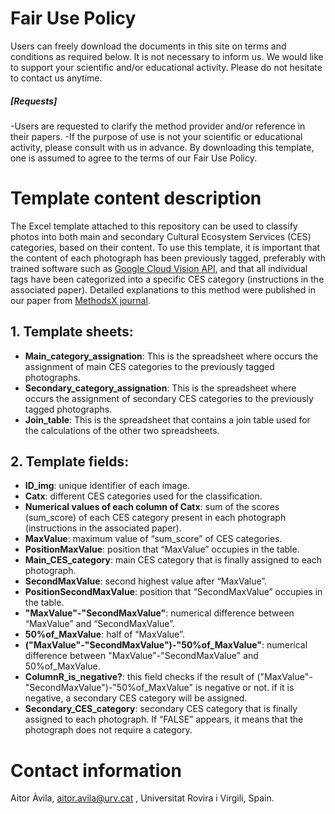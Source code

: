 # Fair Use Policy
Users can freely download the documents in this site on terms and conditions as required below. It is not necessary to inform us. We would like to support your scientific and/or educational activity. Please do not hesitate to contact us anytime. 
##### [Requests]
-Users are requested to clarify the method provider and/or reference in their papers.
-If the purpose of use is not your scientific or educational activity, please consult with us in advance.
By downloading this template, one is assumed to agree to the terms of our Fair Use Policy.
# Template content description
The Excel template attached to this repository can be used to classify photos into both main and secondary Cultural Ecosystem Services (CES) categories, based on their content. To use this template, it is important that the content of each photograph has been previously tagged, preferably with trained software such as [Google Cloud Vision API](https://cloud.google.com/vision), and that all individual tags have been categorized into a specific CES category (instructions in the associated paper). Detailed explanations to this method were published in our paper from [MethodsX journal](https://www.journals.elsevier.com/methodsx).
## 1. Template sheets:
* __Main_category_assignation__: This is the spreadsheet where occurs the assignment of main CES categories to the previously tagged photographs.
* __Secondary_category_assignation__: This is the spreadsheet where occurs the assignment of secondary CES categories to the previously tagged photographs.
* __Join_table__: This is the spreadsheet that contains a join table used for the calculations of the other two spreadsheets.
## 2. Template fields:
* __ID_img__: unique identifier of each image.
* __Catx__: different CES categories used for the classification.
* __Numerical values of each column of Catx__: sum of the scores (sum_score) of each CES category present in each photograph (instructions in the associated paper).
* __MaxValue__: maximum value of “sum_score” of CES categories. 
* __PositionMaxValue__: position that “MaxValue” occupies in the table.
* __Main_CES_category__: main CES category that is finally assigned to each photograph.
* __SecondMaxValue__: second highest value after “MaxValue”.
* __PositionSecondMaxValue__: position that “SecondMaxValue” occupies in the table.
* __"MaxValue"-"SecondMaxValue"__: numerical difference between “MaxValue” and “SecondMaxValue”.
* __50%of_MaxValue__: half of “MaxValue”.
* __("MaxValue"-"SecondMaxValue")-"50%of_MaxValue"__: numerical difference between "MaxValue"-"SecondMaxValue" and 50%of_MaxValue.
* __ColumnR_is_negative?__: this field checks if the result of ("MaxValue"-"SecondMaxValue")-"50%of_MaxValue" is negative or not. if it is negative, a secondary CES category will be assigned.
* __Secondary_CES_category__: secondary CES category that is finally assigned to each photograph. If “FALSE” appears, it means that the photograph does not require a category.
# Contact information
Aitor Àvila, aitor.avila@urv.cat , Universitat Rovira i Virgili, Spain. 
